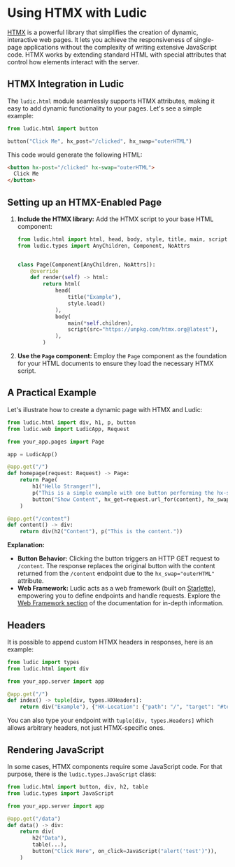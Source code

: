 # Using HTMX with Ludic

[HTMX](https://htmx.org/) is a powerful library that simplifies the creation of dynamic, interactive web pages. It lets you achieve the responsiveness of single-page applications without the complexity of writing extensive JavaScript code. HTMX works by extending standard HTML with special attributes that control how elements interact with the server.

## HTMX Integration in Ludic

The `ludic.html` module seamlessly supports HTMX attributes, making it easy to add dynamic functionality to your pages. Let's see a simple example:

```python
from ludic.html import button

button("Click Me", hx_post="/clicked", hx_swap="outerHTML")
```

This code would generate the following HTML:

```html
<button hx-post="/clicked" hx-swap="outerHTML">
  Click Me
</button>
```

## Setting up an HTMX-Enabled Page

1. **Include the HTMX library:** Add the HTMX script to your base HTML component:

    ```python
    from ludic.html import html, head, body, style, title, main, script
    from ludic.types import AnyChildren, Component, NoAttrs


    class Page(Component[AnyChildren, NoAttrs]):
        @override
        def render(self) -> html:
            return html(
                head(
                    title("Example"),
                    style.load()
                ),
                body(
                    main(*self.children),
                    script(src="https://unpkg.com/htmx.org@latest"),
                ),
            )
    ```

2. **Use the `Page` component:** Employ the `Page` component as the foundation for your HTML documents to ensure they load the necessary HTMX script.

## A Practical Example

Let's illustrate how to create a dynamic page with HTMX and Ludic:

```python
from ludic.html import div, h1, p, button
from ludic.web import LudicApp, Request

from your_app.pages import Page

app = LudicApp()

@app.get("/")
def homepage(request: Request) -> Page:
    return Page(
        h1("Hello Stranger!"),
        p("This is a simple example with one button performing the hx-swap operation."),
        button("Show Content", hx_get=request.url_for(content), hx_swap="outerHTML"),
    )

@app.get("/content")
def content() -> div:
    return div(h2("Content"), p("This is the content."))
```

**Explanation:**

* **Button Behavior:** Clicking the button triggers an HTTP GET request to `/content`. The response replaces the original button with the content returned from the `/content` endpoint due to the `hx_swap="outerHTML"` attribute.
* **Web Framework:** Ludic acts as a web framework (built on [Starlette](https://www.starlette.io/responses/)), empowering you to define endpoints and handle requests. Explore the [Web Framework section](web-framework.md) of the documentation for in-depth information.

## Headers

It is possible to append custom HTMX headers in responses, here is an example:

```python
from ludic import types
from ludic.html import div

from your_app.server import app

@app.get("/")
def index() -> tuple[div, types.HXHeaders]:
    return div("Example"), {"HX-Location": {"path": "/", "target": "#test"}}
```

You can also type your endpoint with `tuple[div, types.Headers]` which allows arbitrary headers, not just HTMX-specific ones.

## Rendering JavaScript

In some cases, HTMX components require some JavaScript code. For that purpose, there is the `ludic.types.JavaScript` class:

```python
from ludic.html import button, div, h2, table
from ludic.types import JavaScript

from your_app.server import app

@app.get("/data")
def data() -> div:
    return div(
        h2("Data"),
        table(...),
        button("Click Here", on_click=JavaScript("alert('test')")),
    )
```
